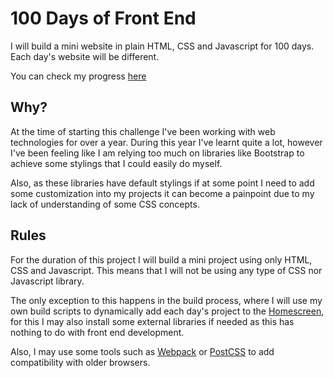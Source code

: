 # 100 Days of Front End

I will build a mini website in plain HTML, CSS and Javascript for 100 days. Each day's website will be different.

You can check my progress [here](https://ivb98.github.io/100-days-front-end/)

## Why?

At the time of starting this challenge I've been working with web technologies for over a year. During this year I've learnt quite a lot, however I've been feeling like I am relying too much on libraries like Bootstrap to achieve some stylings that I could easily do myself.

Also, as these libraries have default stylings if at some point I need to add some customization into my projects it can become a painpoint due to my lack of understanding of some CSS concepts.

## Rules

For the duration of this project I will build a mini project using only HTML, CSS and Javascript. This means that I will not be using any type of CSS nor Javascript library.

The only exception to this happens in the build process, where I will use my own build scripts to dynamically add each day's project to the [Homescreen](https://ivb98.github.io/100-days-front-end/), for this I may also install some external libraries if needed as this has nothing to do with front end development.

Also, I may use some tools such as [Webpack](https://webpack.js.org/) or [PostCSS](https://postcss.org/) to add compatibility with older browsers.
